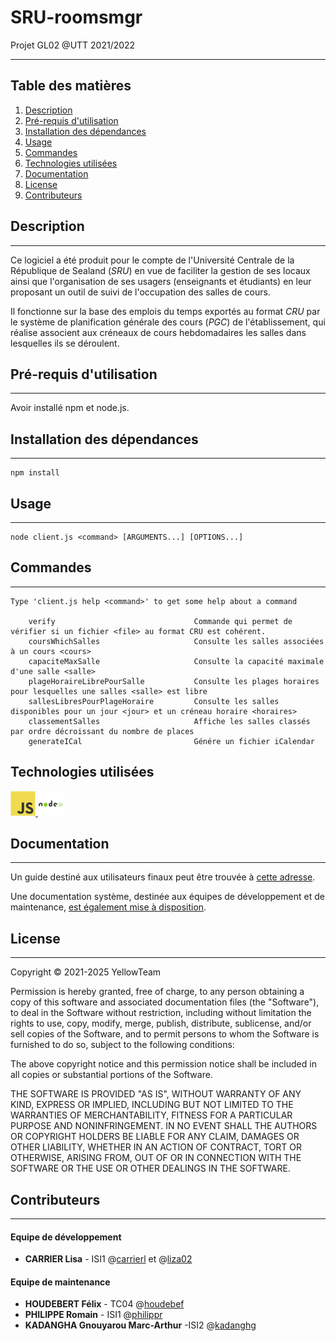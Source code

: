 # SRU-roomsmgr

Projet GL02 @UTT 2021/2022

-----------------

## Table des matières
1. [Description](#description)
2. [Pré-requis d'utilisation](#pré-requis-dutilisation)
3. [Installation des dépendances](#installation-des-dépendances)
4. [Usage](#usage)
5. [Commandes](#commandes)
4. [Technologies utilisées](#technologies-utilisées)
6. [Documentation](#documentation)
7. [License](#license)
8. [Contributeurs](#contributeurs)

## Description
***
Ce logiciel a été produit pour le compte de l'Université Centrale de la République de Sealand (_SRU_) en vue de faciliter la gestion de ses locaux ainsi que l'organisation de ses usagers (enseignants et étudiants) en leur proposant un outil de suivi de l'occupation des salles de cours. 

Il fonctionne sur la base des emplois du temps exportés au format _CRU_ par le système de planification générale des cours (_PGC_) de l'établissement, qui réalise associent aux créneaux de cours hebdomadaires les salles dans lesquelles ils se déroulent.

## Pré-requis d'utilisation
***
Avoir installé npm et node.js.

## Installation des dépendances
***
```aidl
npm install
```


## Usage
***
```
node client.js <command> [ARGUMENTS...] [OPTIONS...]
```

## Commandes
***
```aidl
Type 'client.js help <command>' to get some help about a command

    verify                               Commande qui permet de vérifier si un fichier <file> au format CRU est cohérent.                               
    coursWhichSalles                     Consulte les salles associées à un cours <cours>       
    capaciteMaxSalle                     Consulte la capacité maximale d'une salle <salle>      
    plageHoraireLibrePourSalle           Consulte les plages horaires pour lesquelles une salles <salle> est libre                                      
    sallesLibresPourPlageHoraire         Consulte les salles disponibles pour un jour <jour> et un créneau horaire <horaires>                          
    classementSalles                     Affiche les salles classés par ordre décroissant du nombre de places                                       
    generateICal                         Génére un fichier iCalendar  
```

## Technologies utilisées
<p align="left"> <a href="https://developer.mozilla.org/en-US/docs/Web/JavaScript" target="_blank" rel="noreferrer"> <img src="https://raw.githubusercontent.com/devicons/devicon/master/icons/javascript/javascript-original.svg" alt="javascript" width="40" height="40"/> </a> <a href="https://nodejs.org" target="_blank" rel="noreferrer"> <img src="https://raw.githubusercontent.com/devicons/devicon/master/icons/nodejs/nodejs-original-wordmark.svg" alt="nodejs" width="40" height="40"/> </a> </p>

## Documentation
***
Un guide destiné aux utilisateurs finaux peut être trouvée à [cette adresse](https://git.utt.fr/carrierl/yellow-team-a21-gl02/-/wikis/Guide-Utilisateur/Pr%C3%A9face).

Une documentation système, destinée aux équipes de développement et de maintenance, [est également mise à disposition](https://git.utt.fr/carrierl/yellow-team-a21-gl02/-/wikis/Guide-D%C3%A9veloppeur/Organisation-du-code-source).

## License
***
Copyright © 2021-2025 YellowTeam

Permission is hereby granted, free of charge, to any person obtaining
a copy of this software and associated documentation files (the
"Software"), to deal in the Software without restriction, including
without limitation the rights to use, copy, modify, merge, publish,
distribute, sublicense, and/or sell copies of the Software, and to
permit persons to whom the Software is furnished to do so, subject to
the following conditions:

The above copyright notice and this permission notice shall be
included in all copies or substantial portions of the Software.

THE SOFTWARE IS PROVIDED "AS IS", WITHOUT WARRANTY OF ANY KIND,
EXPRESS OR IMPLIED, INCLUDING BUT NOT LIMITED TO THE WARRANTIES OF
MERCHANTABILITY, FITNESS FOR A PARTICULAR PURPOSE AND
NONINFRINGEMENT. IN NO EVENT SHALL THE AUTHORS OR COPYRIGHT HOLDERS BE
LIABLE FOR ANY CLAIM, DAMAGES OR OTHER LIABILITY, WHETHER IN AN ACTION
OF CONTRACT, TORT OR OTHERWISE, ARISING FROM, OUT OF OR IN CONNECTION
WITH THE SOFTWARE OR THE USE OR OTHER DEALINGS IN THE SOFTWARE.


## Contributeurs
***
#### Equipe de développement
- **CARRIER Lisa** - ISI1 @[carrierl](https://git.utt.fr/carrierl/yellow-team-a21-gl02/-/commits/main?author=carrierl) et @[liza02](https://git.utt.fr/carrierl/yellow-team-a21-gl02/-/commits/main?author=liza02)

#### Equipe de maintenance
- **HOUDEBERT Félix** - TC04 @[houdebef](https://git.utt.fr/houdebef)
- **PHILIPPE Romain** - ISI1 @[philippr](https://git.utt.fr/philippr)
- **KADANGHA Gnouyarou Marc-Arthur** -ISI2 @[kadanghg](https://git.utt.fr/kadanghg)
